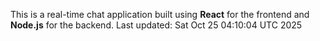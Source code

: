 This is a real-time chat application built using **React** for the frontend and **Node.js** for the backend.
Last updated: Sat Oct 25 04:10:04 UTC 2025
